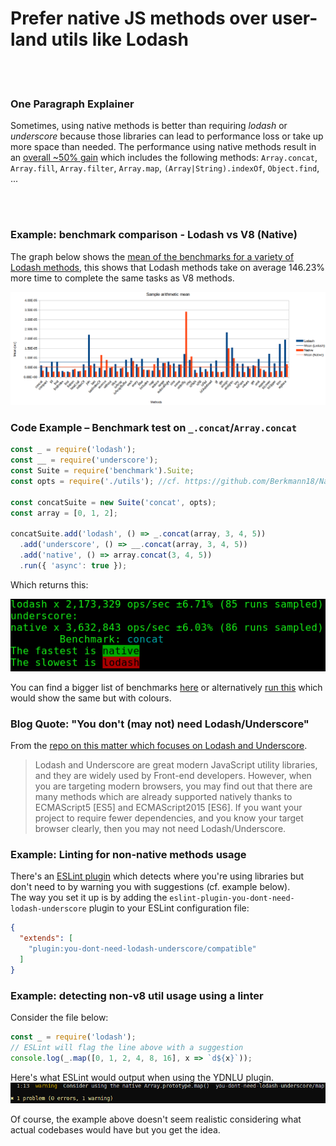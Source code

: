 # Prefer native JS methods over user-land utils like Lodash


<br/><br/>

### One Paragraph Explainer

Sometimes, using native methods is better than requiring _lodash_ or _underscore_ because those libraries can lead to performance loss or take up more space than needed.
The performance using native methods result in an [overall ~50% gain](https://github.com/Berkmann18/NativeVsUtils/blob/master/analysis.xlsx) which includes the following methods: `Array.concat`, `Array.fill`, `Array.filter`, `Array.map`, `(Array|String).indexOf`, `Object.find`, ...


<!-- comp here: https://gist.github.com/Berkmann18/3a99f308d58535ab0719ac8fc3c3b8bb-->

<br/><br/>

### Example: benchmark comparison - Lodash vs V8 (Native)
The graph below shows the [mean of the benchmarks for a variety of Lodash methods](https://github.com/Berkmann18/NativeVsUtils/blob/master/nativeVsLodash.ods), this shows that Lodash methods take on average 146.23% more time to complete the same tasks as V8 methods.

![meanDiag](../../assets/images/sampleMeanDiag.png)

### Code Example – Benchmark test on `_.concat`/`Array.concat`
```javascript
const _ = require('lodash');
const __ = require('underscore');
const Suite = require('benchmark').Suite;
const opts = require('./utils'); //cf. https://github.com/Berkmann18/NativeVsUtils/blob/master/utils.js

const concatSuite = new Suite('concat', opts);
const array = [0, 1, 2];

concatSuite.add('lodash', () => _.concat(array, 3, 4, 5))
  .add('underscore', () => __.concat(array, 3, 4, 5))
  .add('native', () => array.concat(3, 4, 5))
  .run({ 'async': true });
```

Which returns this:

![output](../../assets/images/concat-benchmark.png)

You can find a bigger list of benchmarks [here](https://github.com/Berkmann18/NativeVsUtils/blob/master/index.txt) or alternatively [run this](https://github.com/Berkmann18/NativeVsUtils/blob/master/index.js) which would show the same but with colours.

### Blog Quote: "You don't (may not) need Lodash/Underscore"

From the [repo on this matter which focuses on Lodash and Underscore](https://github.com/you-dont-need/You-Dont-Need-Lodash-Underscore).

 > Lodash and Underscore are great modern JavaScript utility libraries, and they are widely used by Front-end developers. However, when you are targeting modern browsers, you may find out that there are many methods which are already supported natively thanks to ECMAScript5 [ES5] and ECMAScript2015 [ES6]. If you want your project to require fewer dependencies, and you know your target browser clearly, then you may not need Lodash/Underscore.

### Example: Linting for non-native methods usage
There's an [ESLint plugin](https://www.npmjs.com/package/eslint-plugin-you-dont-need-lodash-underscore) which detects where you're using libraries but don't need to by warning you with suggestions (cf. example below).<br/>
The way you set it up is by adding the `eslint-plugin-you-dont-need-lodash-underscore` plugin to your ESLint configuration file:
```json
{
  "extends": [
    "plugin:you-dont-need-lodash-underscore/compatible"
  ]
}
```

### Example: detecting non-v8 util usage using a linter
Consider the file below:
```js
const _ = require('lodash');
// ESLint will flag the line above with a suggestion
console.log(_.map([0, 1, 2, 4, 8, 16], x => `d${x}`));
```
Here's what ESLint would output when using the YDNLU plugin.
![output](../../assets/images/ydnlu.png)

Of course, the example above doesn't seem realistic considering what actual codebases would have but you get the idea.
